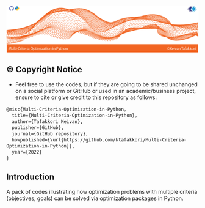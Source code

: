 ![](images/repo.png)

## ©️ Copyright Notice

- Feel free to use the codes, but if they are going to be shared unchanged on a social platform or GitHub or used in an academic/business project, ensure to cite or give credit to this repository as follows:
```
@misc{Multi-Criteria-Optimization-in-Python,
  title={Multi-Criteria-Optimization-in-Python},
  author={Tafakkori Keivan},
  publisher={GitHub},
  journal={GitHub repository},
  howpublished={\url{https://github.com/ktafakkori/Multi-Criteria-Optimization-in-Python}},
  year={2022}
}
```

## Introduction
A pack of codes illustrating how optimization problems with multiple criteria (objectives, goals) can be solved via optimization packages in Python.
